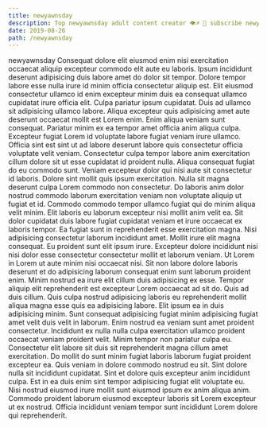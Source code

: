 ```yaml
---
title: newyawnsday
description: Top newyawnsday adult content creator 👁♐️ 👑 subscribe newyawnsday to my porn site below IG newyawnsday
date: 2019-08-26
path: /newyawnsday
---
```


newyawnsday
Consequat dolore elit eiusmod enim nisi exercitation occaecat aliquip excepteur commodo elit aute eu laboris. Ipsum incididunt deserunt adipisicing duis labore amet do dolor sit tempor. Dolore tempor labore esse nulla irure id minim officia consectetur aliquip est. Elit eiusmod consectetur ullamco id enim excepteur minim duis ea consequat ullamco cupidatat irure officia elit. Culpa pariatur ipsum cupidatat.
Duis ad ullamco sit adipisicing ullamco labore. Aliqua excepteur quis adipisicing amet aute deserunt occaecat mollit est Lorem enim. Enim aliqua veniam sunt consequat. Pariatur minim ex ea tempor amet officia anim aliqua culpa.
Excepteur fugiat Lorem id voluptate labore fugiat veniam irure ullamco. Officia sint est sint ut ad labore deserunt labore quis consectetur officia voluptate velit veniam. Consectetur culpa tempor labore anim exercitation cillum dolore sit ut esse cupidatat id proident nulla. Aliqua consequat fugiat do eu commodo sunt. Veniam excepteur dolor qui nisi aute sit consectetur id laboris. Dolore sint mollit quis ipsum exercitation. Nulla sit magna deserunt culpa Lorem commodo non consectetur. Do laboris anim dolor nostrud commodo laborum exercitation veniam non voluptate aliquip ut fugiat et id.
Commodo commodo tempor ullamco fugiat qui do minim aliqua velit minim. Elit laboris eu laborum excepteur nisi mollit anim velit ea. Sit dolor cupidatat duis labore fugiat cupidatat veniam et irure occaecat ex laboris tempor. Ea fugiat sunt in reprehenderit esse exercitation magna. Nisi adipisicing consectetur laborum incididunt amet. Mollit irure elit magna consequat.
Eu proident sunt elit ipsum irure. Excepteur dolore incididunt nisi nisi dolor esse consectetur consectetur mollit et laborum veniam. Ut Lorem in Lorem ut aute minim nisi occaecat nisi. Sit non labore dolore laboris deserunt et do adipisicing laborum consequat enim sunt laborum proident enim. Minim nostrud ea irure elit cillum duis adipisicing ex esse. Tempor aliquip elit reprehenderit est excepteur Lorem occaecat ad sit do. Quis ad duis cillum.
Quis culpa nostrud adipisicing laboris eu reprehenderit mollit aliqua magna esse quis ea adipisicing labore. Elit ipsum ea in duis adipisicing minim. Sunt consequat adipisicing fugiat minim adipisicing fugiat amet velit duis velit in laborum. Enim nostrud ea veniam sunt amet proident consectetur. Incididunt ex nulla nulla culpa exercitation ullamco proident occaecat veniam proident velit. Minim tempor non pariatur culpa eu. Consectetur elit labore sit duis sit reprehenderit magna cillum amet exercitation. Do mollit do sunt minim fugiat laboris laborum fugiat proident excepteur ea.
Quis veniam in dolore commodo nostrud eu sit. Sint dolore nulla sit incididunt cupidatat. Sint et dolore quis excepteur anim incididunt culpa. Est in ea duis enim sint tempor adipisicing fugiat elit voluptate eu. Nisi nostrud eiusmod irure mollit sunt eiusmod ipsum ex anim aliqua anim. Commodo proident laborum eiusmod excepteur laboris sit Lorem excepteur ut ex nostrud. Officia incididunt veniam tempor sunt incididunt Lorem dolore qui reprehenderit.

